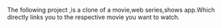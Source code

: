 The following project ,is a clone of a movie,web series,shows app.Which directly links you to the respective movie you want to watch.
